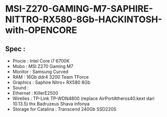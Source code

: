 # MSI-Z270-GAMING-M7-SAPHIRE-NITTRO-RX580-8Gb-HACKINTOSH-with-OPENCORE

## Spec :
- Procie : Intel Core i7 6700K
- Mobo : MSI Z270 Gaming M7
- Monitor : Samsung Curved
- RAM : 16Gb ddr4 3200 Team TForce
- Graphics : Saphire Nitro+ RX580 8Gb
- Sound : 
- Ethernet : KillerE2500
- Wirelles : TP-Link TP-WDN4800 (replace AirPortAtheros40.kext dari 10.13.5) thx Badruzeus Shava infonya
- Storage for Catalina : Transcend 240Gb SSD220S
